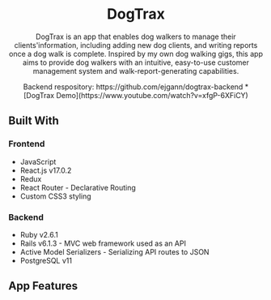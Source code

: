 <h1 align="center">DogTrax</h1>

<p align="center">DogTrax is an app that enables dog walkers to manage their clients'information, including adding new dog clients, and writing reports once a dog walk is complete. Inspired by my own dog walking gigs, this app aims to provide dog walkers with an intuitive, easy-to-use customer management system and walk-report-generating capabilities.</p>

<p align="center">Backend respository: https://github.com/ejgann/dogtrax-backend
* [DogTrax Demo](https://www.youtube.com/watch?v=xfgP-6XFiCY)</p>

## Built With

### Frontend  
* JavaScript
* React.js v17.0.2
* Redux
* React Router - Declarative Routing
* Custom CSS3 styling

### Backend  
* Ruby v2.6.1
* Rails v6.1.3 - MVC web framework used as an API
* Active Model Serializers - Serializing API routes to JSON
* PostgreSQL v11

## App Features
